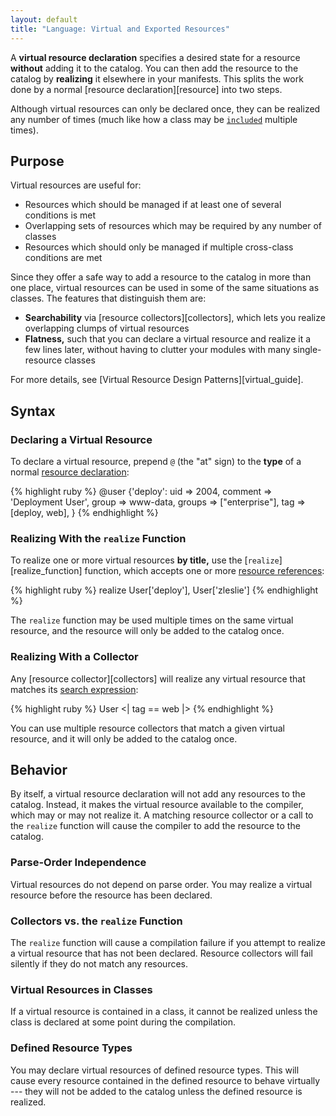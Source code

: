 ```yaml
---
layout: default
title: "Language: Virtual and Exported Resources"
---
```


<!-- TODO -->
[resources]: ./lang_resources.html
[references]: 
[realize_function]: 
[puppetdb]: /puppetdb/0.9
[puppetdb_connect]: /puppetdb/0.9/connect_puppet.html
[puppetdb_install]: /puppetdb/0.9/install.html
[include]: 
[collectors]: 
[search_expression]: 
[virtual_guide]: (hey rename this to "virtual resource design patterns")


A **virtual resource declaration** specifies a desired state for a resource **without** adding it to the catalog. You can then add the resource to the catalog by **realizing** it elsewhere in your manifests. This splits the work done by a normal [resource declaration][resource] into two steps. 

Although virtual resources can only be declared once, they can be realized any number of times (much like how a class may be [`included`][include] multiple times). 

Purpose
-----

Virtual resources are useful for:

* Resources which should be managed if at least one of several conditions is met
* Overlapping sets of resources which may be required by any number of classes
* Resources which should only be managed if multiple cross-class conditions are met

Since they offer a safe way to add a resource to the catalog in more than one place, virtual resources can be used in some of the same situations as classes. The features that distinguish them are:

* **Searchability** via [resource collectors][collectors], which lets you realize overlapping clumps of virtual resources
* **Flatness,** such that you can declare a virtual resource and realize it a few lines later, without having to clutter your modules with many single-resource classes

For more details, see [Virtual Resource Design Patterns][virtual_guide].

Syntax
-----

### Declaring a Virtual Resource

To declare a virtual resource, prepend `@` (the "at" sign) to the **type** of a normal [resource declaration][resources]:

{% highlight ruby %}
    @user {'deploy':
      uid     => 2004,
      comment => 'Deployment User',
      group   => www-data,
      groups  => ["enterprise"],
      tag     => [deploy, web],
    }
{% endhighlight %}

### Realizing With the `realize` Function

To realize one or more virtual resources **by title,** use the [`realize`][realize_function] function, which accepts one or more [resource references][references]:

{% highlight ruby %}
    realize User['deploy'], User['zleslie']
{% endhighlight %}

The `realize` function may be used multiple times on the same virtual resource, and the resource will only be added to the catalog once.

### Realizing With a Collector

Any [resource collector][collectors] will realize any virtual resource that matches its [search expression][search_expression]:

{% highlight ruby %}
    User <| tag == web |>
{% endhighlight %}

You can use multiple resource collectors that match a given virtual resource, and it will only be added to the catalog once. 


Behavior
-----

By itself, a virtual resource declaration will not add any resources to the catalog. Instead, it makes the virtual resource available to the compiler, which may or may not realize it. A matching resource collector or a call to the `realize` function will cause the compiler to add the resource to the catalog. 

### Parse-Order Independence

Virtual resources do not depend on parse order. You may realize a virtual resource before the resource has been declared. 

### Collectors vs. the `realize` Function

The `realize` function will cause a compilation failure if you attempt to realize a virtual resource that has not been declared. Resource collectors will fail silently if they do not match any resources. 

### Virtual Resources in Classes

If a virtual resource is contained in a class, it cannot be realized unless the class is declared at some point during the compilation. 

### Defined Resource Types

You may declare virtual resources of defined resource types. This will cause every resource contained in the defined resource to behave virtually --- they will not be added to the catalog unless the defined resource is realized.

